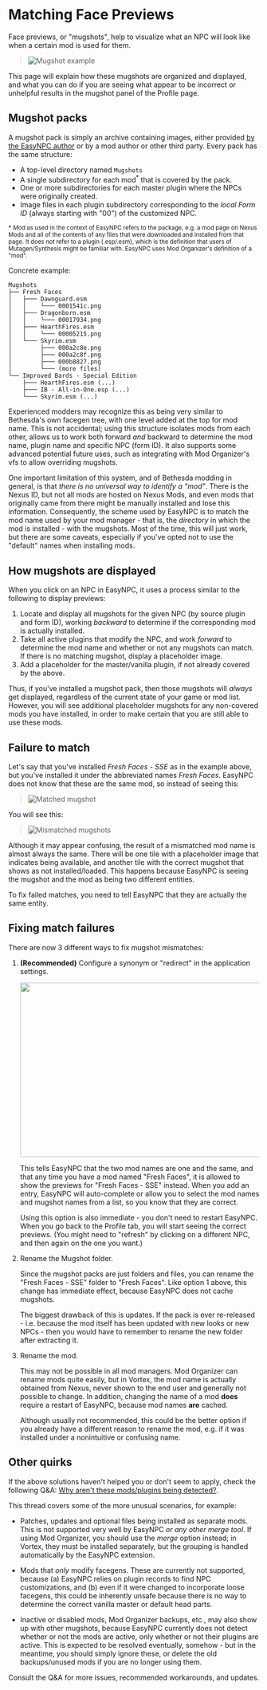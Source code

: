﻿# Matching Face Previews

Face previews, or "mugshots", help to visualize what an NPC will look like when a certain mod is used for them.

> ![Mugshot example](images/mugshot-ok.png)

This page will explain how these mugshots are organized and displayed, and what you can do if you are seeing what appear to be incorrect or unhelpful results in the mugshot panel of the Profile page.

## Mugshot packs

A mugshot pack is simply an archive containing images, either provided [by the EasyNPC author](https://mega.nz/folder/KAxn2ARJ#NZQUN37_IwVDArs4DQ-tGQ) or by a mod author or other third party. Every pack has the same structure:

- A top-level directory named `Mugshots`
- A single subdirectory for each mod<sup>*</sup> that is covered by the pack.
- One or more subdirectories for each master plugin where the NPCs were originally created.
- Image files in each plugin subdirectory corresponding to the _local Form ID_ (always starting with "00") of the customized NPC.

<sub>* _Mod_ as used in the context of EasyNPC refers to the package, e.g. a mod page on Nexus Mods and all of the contents of any files that were downloaded and installed from that page. It does _not_ refer to a plugin (.esp/.esm), which is the definition that users of Mutagen/Synthesis might be familiar with. EasyNPC uses Mod Organizer's definition of a "mod".</sub>

Concrete example:

    Mugshots
    ├── Fresh Faces
    │   ├─── Dawnguard.esm
    │   │    └─── 0001541c.png
    │   ├─── Dragonborn.esm
    │   │    └─── 00017934.png
    │   ├─── HearthFires.esm
    │   │    └─── 00005215.png
    │   └─── Skyrim.esm
    │        ├─── 000a2c8e.png
    │        ├─── 000a2c8f.png
    │        ├─── 000b8827.png
    │        └─── (more files)
    └── Improved Bards - Special Edition
        ├─── HearthFires.esm (...)
        ├─── IB - All-in-One.esp (...)
        └─── Skyrim.esm (...)

Experienced modders may recognize this as being very similar to Bethesda's own facegen tree, with one level added at the top for mod name. This is not accidental; using this structure isolates mods from each other, allows us to work both forward _and_ backward to determine the mod name, plugin name and specific NPC (form ID). It also supports some advanced potential future uses, such as integrating with Mod Organizer's vfs to allow overriding mugshots.

One important limitation of this system, and of Bethesda modding in general, is that _there is no universal way to identify a "mod"_. There is the Nexus ID, but not all mods are hosted on Nexus Mods, and even mods that originally came from there might be manually installed and lose this information. Consequently, the scheme used by EasyNPC is to match the mod name used by your mod manager - that is, the _directory_ in which the mod is installed - with the mugshots. Most of the time, this will just work, but there are some caveats, especially if you've opted not to use the "default" names when installing mods.

## How mugshots are displayed

When you click on an NPC in EasyNPC, it uses a process similar to the following to display previews:

1. Locate and display all mugshots for the given NPC (by source plugin and form ID), working _backward_ to determine if the corresponding mod is actually installed.
2. Take all active plugins that modify the NPC, and work _forward_ to determine the mod name and whether or not any mugshots can match. If there is no matching mugshot, display a placeholder image.
3. Add a placeholder for the master/vanilla plugin, if not already covered by the above.

Thus, if you've installed a mugshot pack, then those mugshots will _always_ get displayed, regardless of the current state of your game or mod list. However, you will see additional placeholder mugshots for any non-covered mods you have installed, in order to make certain that you are still able to use these mods.

## Failure to match

Let's say that you've installed _Fresh Faces - SSE_ as in the example above, but you've installed it under the abbreviated names _Fresh Faces_. EasyNPC does not know that these are the same mod, so instead of seeing this:

> ![Matched mugshot](images/mugshot-matched.png)

You will see this:

> ![Mismatched mugshots](images/mugshots-mismatched.png)

Although it may appear confusing, the result of a mismatched mod name is almost always the same. There will be one tile with a placeholder image that indicates being available, and another tile with the correct mugshot that shows as not installed/loaded. This happens because EasyNPC is seeing the mugshot and the mod as being two different entities.

To fix failed matches, you need to tell EasyNPC that they are actually the same entity.

## Fixing match failures

There are now 3 different ways to fix mugshot mismatches:

1. **(Recommended)** Configure a synonym or "redirect" in the application settings.

    <a target="_blank" href="images/mugshot-synonym.png"><img src="images/mugshot-synonym.png" width="600" height="350"></a>

    This tells EasyNPC that the two mod names are one and the same, and that any time you have a mod named "Fresh Faces", it is allowed to show the previews for "Fresh Faces - SSE" instead. When you add an entry, EasyNPC will auto-complete or allow you to select the mod names and mugshot names from a list, so you know that they are correct.

    Using this option is also immediate - you don't need to restart EasyNPC. When you go back to the Profile tab, you will start seeing the correct previews. (You might need to "refresh" by clicking on a different NPC, and then again on the one you want.)

2. Rename the Mugshot folder.

    Since the mugshot packs are just folders and files, you can rename the "Fresh Faces - SSE" folder to "Fresh Faces". Like option 1 above, this change has immediate effect, because EasyNPC does not cache mugshots.

    The biggest drawback of this is updates. If the pack is ever re-released - i.e. because the mod itself has been updated with new looks or new NPCs - then you would have to remember to rename the new folder after extracting it.

3. Rename the mod.

    This may not be possible in all mod managers. Mod Organizer can rename mods quite easily, but in Vortex, the mod name is actually obtained from Nexus, never shown to the end user and generally not possible to change. In addition, changing the name of a mod **does** require a restart of EasyNPC, because mod names **are** cached.

    Although usually not recommended, this could be the better option if you already have a different reason to rename the mod, e.g. if it was installed under a nonintuitive or confusing name.

## Other quirks

If the above solutions haven't helped you or don't seem to apply, check the following Q&A: [Why aren't these mods/plugins being detected?](https://github.com/focustense/easymod/discussions/23).

This thread covers some of the more unusual scenarios, for example:

- Patches, updates and optional files being installed as separate mods. This is not supported very well by EasyNPC _or any other merge tool_. If using Mod Organizer, you should use the _merge_ option instead; in Vortex, they must be installed separately, but the grouping is handled automatically by the EasyNPC extension.

- Mods that _only_ modify facegens. These are currently not supported, because (a) EasyNPC relies on plugin records to find NPC customizations, and (b) even if it were changed to incorporate loose facegens, this could be inherently unsafe because there is no way to determine the correct vanilla master or default head parts.

- Inactive or disabled mods, Mod Organizer backups, etc., may also show up with other mugshots, because EasyNPC currently does not detect whether or not the mods are active, only whether or not their plugins are active. This is expected to be resolved eventually, somehow - but in the meantime, you should simply ignore these, or delete the old backups/unused mods if you are no longer using them.

Consult the Q&A for more issues, recommended workarounds, and updates.